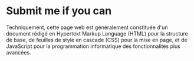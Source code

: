 # Submit me if you can


Techniquement, cette  page web est généralement constituée d'un document rédigé en Hypertext Markup Language (HTML) pour la structure de base,  de feuilles de style en cascade (CSS) pour la mise en page, et de JavaScript pour la programmation informatique des fonctionnalités plus avancées.